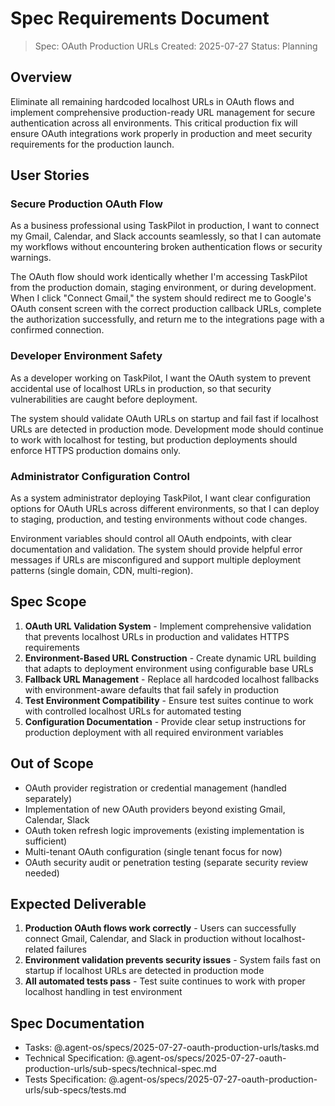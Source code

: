 # Spec Requirements Document

> Spec: OAuth Production URLs
> Created: 2025-07-27
> Status: Planning

## Overview

Eliminate all remaining hardcoded localhost URLs in OAuth flows and implement comprehensive production-ready URL management for secure authentication across all environments. This critical production fix will ensure OAuth integrations work properly in production and meet security requirements for the production launch.

## User Stories

### Secure Production OAuth Flow

As a business professional using TaskPilot in production, I want to connect my Gmail, Calendar, and Slack accounts seamlessly, so that I can automate my workflows without encountering broken authentication flows or security warnings.

The OAuth flow should work identically whether I'm accessing TaskPilot from the production domain, staging environment, or during development. When I click "Connect Gmail," the system should redirect me to Google's OAuth consent screen with the correct production callback URLs, complete the authorization successfully, and return me to the integrations page with a confirmed connection.

### Developer Environment Safety

As a developer working on TaskPilot, I want the OAuth system to prevent accidental use of localhost URLs in production, so that security vulnerabilities are caught before deployment.

The system should validate OAuth URLs on startup and fail fast if localhost URLs are detected in production mode. Development mode should continue to work with localhost for testing, but production deployments should enforce HTTPS production domains only.

### Administrator Configuration Control

As a system administrator deploying TaskPilot, I want clear configuration options for OAuth URLs across different environments, so that I can deploy to staging, production, and testing environments without code changes.

Environment variables should control all OAuth endpoints, with clear documentation and validation. The system should provide helpful error messages if URLs are misconfigured and support multiple deployment patterns (single domain, CDN, multi-region).

## Spec Scope

1. **OAuth URL Validation System** - Implement comprehensive validation that prevents localhost URLs in production and validates HTTPS requirements
2. **Environment-Based URL Construction** - Create dynamic URL building that adapts to deployment environment using configurable base URLs
3. **Fallback URL Management** - Replace all hardcoded localhost fallbacks with environment-aware defaults that fail safely in production
4. **Test Environment Compatibility** - Ensure test suites continue to work with controlled localhost URLs for automated testing
5. **Configuration Documentation** - Provide clear setup instructions for production deployment with all required environment variables

## Out of Scope

- OAuth provider registration or credential management (handled separately)
- Implementation of new OAuth providers beyond existing Gmail, Calendar, Slack
- OAuth token refresh logic improvements (existing implementation is sufficient)
- Multi-tenant OAuth configuration (single tenant focus for now)
- OAuth security audit or penetration testing (separate security review needed)

## Expected Deliverable

1. **Production OAuth flows work correctly** - Users can successfully connect Gmail, Calendar, and Slack in production without localhost-related failures
2. **Environment validation prevents security issues** - System fails fast on startup if localhost URLs are detected in production mode
3. **All automated tests pass** - Test suite continues to work with proper localhost handling in test environment

## Spec Documentation

- Tasks: @.agent-os/specs/2025-07-27-oauth-production-urls/tasks.md
- Technical Specification: @.agent-os/specs/2025-07-27-oauth-production-urls/sub-specs/technical-spec.md
- Tests Specification: @.agent-os/specs/2025-07-27-oauth-production-urls/sub-specs/tests.md